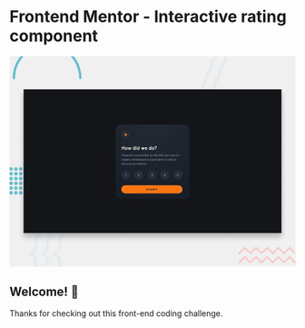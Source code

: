 # Frontend Mentor - Interactive rating component

![Design preview for the Interactive rating component coding challenge](./design/desktop-preview.jpg)

## Welcome! 👋

Thanks for checking out this front-end coding challenge.

